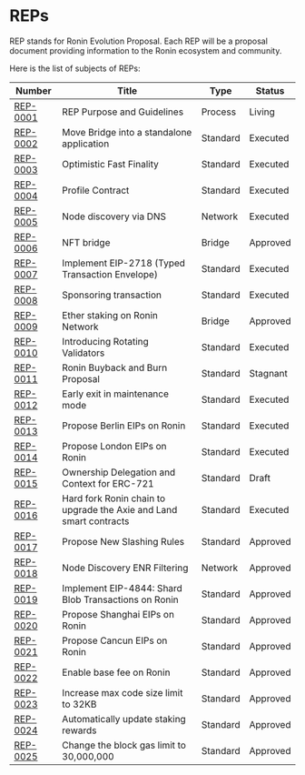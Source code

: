 # REPs

REP stands for Ronin Evolution Proposal. Each REP will be a proposal document providing information to the Ronin ecosystem and community.

Here is the list of subjects of REPs:

| Number                           | Title                                                               | Type     | Status   |
| -------------------------------- | ------------------------------------------------------------------- | -------- | -------- |
| [REP-0001](REP-0001/REP-0001.md) | REP Purpose and Guidelines                                          | Process  | Living   |
| [REP-0002](REP-0002/REP-0002.md) | Move Bridge into a standalone application                           | Standard | Executed |
| [REP-0003](REP-0003/REP-0003.md) | Optimistic Fast Finality                                            | Standard | Executed |
| [REP-0004](REP-0004/REP-0004.md) | Profile Contract                                                    | Standard | Executed |
| [REP-0005](REP-0005/REP-0005.md) | Node discovery via DNS                                              | Network  | Executed |
| [REP-0006](REP-0006/REP-0006.md) | NFT bridge                                                          | Bridge   | Approved |
| [REP-0007](REP-0007/REP-0007.md) | Implement EIP-2718 (Typed Transaction Envelope)                     | Standard | Executed |
| [REP-0008](REP-0008/REP-0008.md) | Sponsoring transaction                                              | Standard | Executed |
| [REP-0009](REP-0009/REP-0009.md) | Ether staking on Ronin Network                                      | Bridge   | Approved |
| [REP-0010](REP-0010/REP-0010.md) | Introducing Rotating Validators                                     | Standard | Executed |
| [REP-0011](REP-0011/REP-0011.md) | Ronin Buyback and Burn Proposal                                     | Standard | Stagnant |
| [REP-0012](REP-0012/REP-0012.md) | Early exit in maintenance mode                                      | Standard | Executed |
| [REP-0013](REP-0013/REP-0013.md) | Propose Berlin EIPs on Ronin                                        | Standard | Executed |
| [REP-0014](REP-0014/REP-0014.md) | Propose London EIPs on Ronin                                        | Standard | Executed |
| [REP-0015](REP-0015/REP-0015.md) | Ownership Delegation and Context for ERC-721                        | Standard | Draft    |
| [REP-0016](REP-0016/REP-0016.md) | Hard fork Ronin chain to upgrade the Axie and Land smart contracts  | Standard | Executed |
| [REP-0017](REP-0017/REP-0017.md) | Propose New Slashing Rules            			                     | Standard | Approved |
| [REP-0018](REP-0018/REP-0018.md) | Node Discovery ENR Filtering           		                     | Network  | Approved |
| [REP-0019](REP-0019/REP-0019.md) | Implement EIP-4844: Shard Blob Transactions on Ronin                | Standard | Approved |
| [REP-0020](REP-0020/REP-0020.md) | Propose Shanghai EIPs on Ronin            			                 | Standard | Approved |
| [REP-0021](REP-0021/REP-0021.md) | Propose Cancun EIPs on Ronin            			                 | Standard | Approved |
| [REP-0022](REP-0022/REP-0022.md) | Enable base fee on Ronin               			                 | Standard | Approved |
| [REP-0023](REP-0023/REP-0023.md) | Increase max code size limit to 32KB            	                 | Standard | Approved |
| [REP-0024](REP-0024/REP-0024.md) | Automatically update staking rewards                                | Standard | Approved |
| [REP-0025](REP-0025/REP-0025.md) | Change the block gas limit to 30,000,000                            | Standard | Approved |
